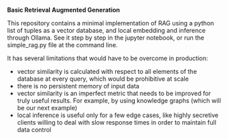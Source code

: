**Basic Retrieval Augmented Generation**

This repository contains a minimal implementation of RAG using a python list of tuples as a vector database, and local embedding and inference through Ollama. 
See it step by step in the jupyter notebook, or run the simple_rag.py file at the command line. 

It has several limitations that would have to be overcome in production: 
- vector similarity is calculated with respect to all elements of the database at every query, which would be prohibitive at scale
- there is no persistent memory of input data
- vector similarity is an imperfect metric that needs to be improved for truly useful results. For example, by using knowledge graphs (which will be our next example)
- local inference is useful only for a few edge cases, like highly secretive clients willing to deal with slow response times in order to maintain full data control

